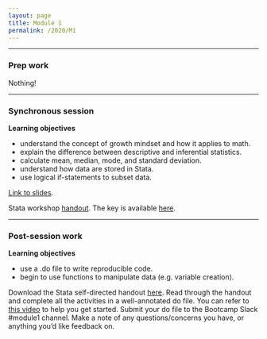 ```yaml
---
layout: page
title: Module 1
permalink: /2020/M1
---
```


---
### Prep work
Nothing!

---
### Synchronous session
**Learning objectives**
- understand the concept of growth mindset and how it applies to math.  
- explain the difference between descriptive and inferential statistics.  
- calculate mean, median, mode, and standard deviation.  
- understand how data are stored in Stata.  
- use logical if-statements to subset data. 

[Link to slides](https://drive.google.com/file/d/105tvHum9GW5iTNCThG4mjx79S1cCMP8t/view?usp=sharing).

Stata workshop [handout](https://docs.google.com/document/d/1o_bondGoTSTnz9bxJgS52EVVZArGABixCmM985AW77U/edit). The key is available [here](https://drive.google.com/file/d/168Nzoyjvocfd8PSvfAnYktLyUpy-e_7e/view?usp=sharing).

---
### Post-session work
**Learning objectives**
- use a .do file to write reproducible code.  
- begin to use functions to manipulate data (e.g. variable creation). 

Download the Stata self-directed handout [here](StataWorkshop_Self-directedhandout(public).pdf). Read through the handout and complete all the activities in a well-annotated do file. 
You can refer to [this video](https://youtu.be/LpF0OkuhdiI) to help you get started.
Submit your do file to the Bootcamp Slack #module1 channel. Make a note of any questions/concerns you have, or anything you’d like feedback on. 